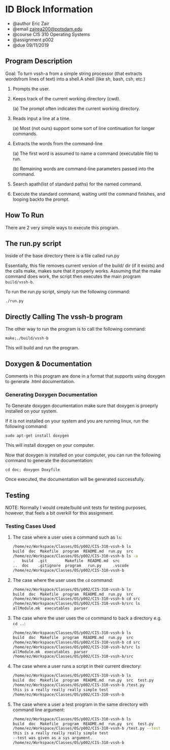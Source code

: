 # ID Block Information

* @author Eric Zair
* @email zairea200@potsdam.edu
* @course CIS 310 Operating Systems
* @assignment p002
* @due 09/11/2019

## Program Description

Goal: To turn vssh-a from a simple string processor (that extracts wordsfrom lines of text) into a shell.A shell (like sh, bash, csh, etc.)

1. Prompts the user.

2. Keeps track of the current working directory (cwd).

    (a) The prompt often indicates the current working directory.

3. Reads input a line at a time.

    (a) Most (not ours) support some sort of line continuation for longer commands.

4. Extracts the words from the command-line

    (a) The first word is assumed to name a command (executable file) to run.

    (b) Remaining words are command-line parameters passed into the command.

5. Search apath(list of standard paths) for the named command.

6. Execute the standard command, waiting until the command finishes, and looping backto the prompt.

## How To Run

There are 2 very simple ways to execute this program.

## The run.py script

Inside of the base directory there is a file called run.py

Essentially, this file removes current version of the build/ dir (if it exists) and the calls make, makes sure that it properly works. Assuming that the make command does work, the script then executes the main program `build/vssh-b`.

To run the run.py script, simply run the following command:

`./run.py`

## Directly Calling The vssh-b program

The other way to run the program is to call the following command:

`make;./build/vssh-b`

This will build and run the program.

## Doxygen & Documentation

Comments in this program are done in a format that supports using doxygen to generate .html documentation.

### Generating Doxygen Documentation

To Generate doxygen documentation make sure that doxygen is proeprly installed on your system.

If it is not installed on your system and you are running linux, run the following command:

`sudo apt-get install doxygen`

This will install doxygen on your computer.

Now that doxygen is installed on your computer, you can run the following command to generate the documentation:

`cd doc; doxygen Doxyfile`

Once executed, the documentation will be generated successfully.

## Testing

NOTE: Normally I would create/build unit tests for testing purposes, however, that feels a bit overkill for this assignment.

### Testing Cases Used

1. The case where a user uses a command such as `ls`:

    ``` Bash
    /home/ez/Workspace/Classes/OS/p002/CIS-310-vssh-b ls
    build  doc  Makefile  program  README.md  run.py  src
    /home/ez/Workspace/Classes/OS/p002/CIS-310-vssh-b ls -a
    .   build  .git        Makefile  README.md  src
    ..  doc    .gitignore  program	 run.py     .vscode
    /home/ez/Workspace/Classes/OS/p002/CIS-310-vssh-b
    ```

2. The case where the user uses the `cd` command:

    ``` Bash
    /home/ez/Workspace/Classes/OS/p002/CIS-310-vssh-b ls
    build  doc  Makefile  program  README.md  run.py  src
    /home/ez/Workspace/Classes/OS/p002/CIS-310-vssh-b cd src
    /home/ez/Workspace/Classes/OS/p002/CIS-310-vssh-b/src ls
    allModule.mk  executables  parser
    ```

3. The case where the user uses the `cd` command to back a directory e.g. `cd ..`:

    ```Bash
    /home/ez/Workspace/Classes/OS/p002/CIS-310-vssh-b ls
    build  doc  Makefile  program  README.md  run.py  src
    /home/ez/Workspace/Classes/OS/p002/CIS-310-vssh-b cd src
    /home/ez/Workspace/Classes/OS/p002/CIS-310-vssh-b/src ls
    allModule.mk  executables  parser
    /home/ez/Workspace/Classes/OS/p002/CIS-310-vssh-b/src
    ```

4. The case where a user runs a script in their current directory:

    ```Bash
    /home/ez/Workspace/Classes/OS/p002/CIS-310-vssh-b ls
    build  doc  Makefile  program  README.md  run.py  src  test.py
    /home/ez/Workspace/Classes/OS/p002/CIS-310-vssh-b /test.py
    this is a really really really simple test
    /home/ez/Workspace/Classes/OS/p002/CIS-310-vssh-b
    ```

5. The case where a user a test program in the same directory with command line argument:

    ```Bash
    /home/ez/Workspace/Classes/OS/p002/CIS-310-vssh-b ls
    build  doc  Makefile  program  README.md  run.py  src  test.py
    /home/ez/Workspace/Classes/OS/p002/CIS-310-vssh-b /test.py --test
    this is a really really really simple test
    --test was given as a sys argument.
    /home/ez/Workspace/Classes/OS/p002/CIS-310-vssh-b
    ```
